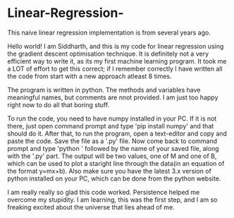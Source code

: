 # Linear-Regression-

This naive linear regression implementation is from several years ago. 

Hello world! I am Siddharth, and this is my code for linear regression using the gradient descent optimisation technique. 
It is definitely not a very efficient way to write it, as its my first machine learning program.
It took me a LOT of effort to get this correct; if I remember correctly I have written all the code from start with a new approach 
atleast 8 times. 

The program is written in python. The methods and variables have meaningful names, but comments are nnot provided. I am just too happy right now
to do all that boring stuff. 

To run the code, you need to have numpy installed in your PC. If it is not there, just open command prompt and type 'pip install numpy'
and that should do it. After that, to run the program, open a text-editor and copy and paste the code. Save the file as a '.py' file.
Now come back to command prompt and type 'python ' followed by the name of your saved file, along with the '.py' part. 
The output will be two values, one of M and one of B, which can be used to plot a staright line through the data(in an equation 
of the format y=mx+b). Also make sure you have the latest 3.x version of python installed on your PC, which can be done from the python
website. 


I am really really so glad this code worked. Persistence helped me overcome my stupidity. I am learning, this was the first step, and 
I am so freaking excited about the universe that lies ahead of me.








